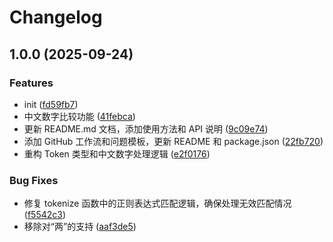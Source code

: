 # Changelog

## 1.0.0 (2025-09-24)


### Features

* init ([fd59fb7](https://github.com/Wybxc/ziran-compare/commit/fd59fb7d3bfb812a6c22327a78c87b7e4a2681e9))
* 中文数字比较功能 ([41febca](https://github.com/Wybxc/ziran-compare/commit/41febcab2ee47b5bafd968940ce525681f861753))
* 更新 README.md 文档，添加使用方法和 API 说明 ([9c09e74](https://github.com/Wybxc/ziran-compare/commit/9c09e74a60930f23942f7b5a188af426a3b5f65e))
* 添加 GitHub 工作流和问题模板，更新 README 和 package.json ([22fb720](https://github.com/Wybxc/ziran-compare/commit/22fb72045410bc435f3a5f730692fa15f9d1ffcb))
* 重构 Token 类型和中文数字处理逻辑 ([e2f0176](https://github.com/Wybxc/ziran-compare/commit/e2f0176458ff47f857715ed1c1f64bc0a2e87574))


### Bug Fixes

* 修复 tokenize 函数中的正则表达式匹配逻辑，确保处理无效匹配情况 ([f5542c3](https://github.com/Wybxc/ziran-compare/commit/f5542c32f146720194b4523f35c176139c6b31c4))
* 移除对“两”的支持 ([aaf3de5](https://github.com/Wybxc/ziran-compare/commit/aaf3de5af8c20140bf951864539f26f4d0509741))

